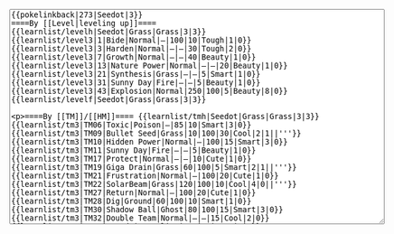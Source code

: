 </p><textarea readonly="" accesskey="," id="wpTextbox1" cols="80" rows="25" style="" class="mw-editfont-monospace" lang="en" dir="ltr" name="wpTextbox1">{{pokelinkback|273|Seedot|3}}
====By [[Level|leveling up]]====
{{learnlist/levelh|Seedot|Grass|Grass|3|3}}
{{learnlist/level3|1|Bide|Normal|—|100|10|Tough|1|0}}
{{learnlist/level3|3|Harden|Normal|—|—|30|Tough|2|0}}
{{learnlist/level3|7|Growth|Normal|—|—|40|Beauty|1|0}}
{{learnlist/level3|13|Nature Power|Normal|—|—|20|Beauty|1|0}}
{{learnlist/level3|21|Synthesis|Grass|—|—|5|Smart|1|0}}
{{learnlist/level3|31|Sunny Day|Fire|—|—|5|Beauty|1|0}}
{{learnlist/level3|43|Explosion|Normal|250|100|5|Beauty|8|0}}
{{learnlist/levelf|Seedot|Grass|Grass|3|3}}

====By [[TM]]/[[HM]]====
{{learnlist/tmh|Seedot|Grass|Grass|3|3}}
{{learnlist/tm3|TM06|Toxic|Poison|—|85|10|Smart|3|0}}
{{learnlist/tm3|TM09|Bullet Seed|Grass|10|100|30|Cool|2|1||'''}}
{{learnlist/tm3|TM10|Hidden Power|Normal|—|100|15|Smart|3|0}}
{{learnlist/tm3|TM11|Sunny Day|Fire|—|—|5|Beauty|1|0}}
{{learnlist/tm3|TM17|Protect|Normal|—|—|10|Cute|1|0}}
{{learnlist/tm3|TM19|Giga Drain|Grass|60|100|5|Smart|2|1||'''}}
{{learnlist/tm3|TM21|Frustration|Normal|—|100|20|Cute|1|0}}
{{learnlist/tm3|TM22|SolarBeam|Grass|120|100|10|Cool|4|0||'''}}
{{learnlist/tm3|TM27|Return|Normal|—|100|20|Cute|1|0}}
{{learnlist/tm3|TM28|Dig|Ground|60|100|10|Smart|1|0}}
{{learnlist/tm3|TM30|Shadow Ball|Ghost|80|100|15|Smart|3|0}}
{{learnlist/tm3|TM32|Double Team|Normal|—|—|15|Cool|2|0}}
{{learnlist/tm3|TM42|Facade|Normal|70|100|20|Cute|2|0}}
{{learnlist/tm3|TM43|Secret Power|Normal|70|100|20|Smart|1|0}}
{{learnlist/tm3|TM44|Rest|Psychic|—|—|10|Cute|2|0}}
{{learnlist/tm3|TM45|Attract|Normal|—|100|15|Cute|2|0}}
{{learnlist/tm3|HM05|Flash|Normal|—|70|20|Beauty|3|0}}
{{learnlist/tm3|HM06|Rock Smash|Fighting|20|100|15|Tough|1|0}}
{{learnlist/tmf|Seedot|Grass|Grass|3|3}}

====By {{pkmn|breeding}}====
{{learnlist/breedh|Seedot|Grass|Grass|3|3}}
{{learnlist/breed3|{{MSP/3|161|Sentret}}{{MSP/3|162|Furret}}{{MSP/3|194|Wooper}}{{MSP/3|195|Quagsire}}{{MSP/3|220|Swinub}}{{MSP/3|221|Piloswine}}&lt;br>{{MSP/3|287|Slakoth}}{{MSP/3|288|Vigoroth}}{{MSP/3|289|Slaking}}{{MSP/3|320|Wailmer}}{{MSP/3|321|Wailord}}{{MSP/3|322|Numel}}&lt;br>{{MSP/3|323|Camerupt}}{{MSP/3|324|Torkoal}}|Amnesia|Psychic|—|—|20|Cute|1|0}}
{{learnlist/breed3|{{MSP/3|083|Farfetch'd}}{{MSP/3|335|Zangoose}}|False Swipe|Normal|40|100|40|Cool|1|3}}
{{learnlist/breed3|{{MSP/3|001|Bulbasaur}}{{MSP/3|002|Ivysaur}}{{MSP/3|003|Venusaur}}{{MSP/3|102|Exeggcute}}{{MSP/3|103|Exeggutor}}{{MSP/3|187|Hoppip}}&lt;br>{{MSP/3|188|Skiploom}}{{MSP/3|189|Jumpluff}}{{MSP/3|285|Shroomish}}{{MSP/3|286|Breloom}}{{MSP/3|315|Roselia}}{{MSP/3|331|Cacnea}}&lt;br>{{MSP/3|332|Cacturne}}|Leech Seed|Grass|—|90|10|Smart|2|2}}
{{learnlist/breed3|{{MSP/3|019|Rattata}}{{MSP/3|020|Raticate}}{{MSP/3|025|Pikachu}}{{MSP/3|026|Raichu}}{{MSP/3|037|Vulpix}}{{MSP/3|038|Ninetales}}&lt;br>{{MSP/3|077|Ponyta}}{{MSP/3|078|Rapidash}}{{MSP/3|133|Eevee}}{{MSP/3|134|Vaporeon}}{{MSP/3|135|Jolteon}}{{MSP/3|136|Flareon}}&lt;br>{{MSP/3|196|Espeon}}{{MSP/3|197|Umbreon}}{{MSP/3|155|Cyndaquil}}{{MSP/3|156|Quilava}}{{MSP/3|157|Typhlosion}}{{MSP/3|161|Sentret}}&lt;br>{{MSP/3|162|Furret}}{{MSP/3|215|Sneasel}}{{MSP/3|255|Torchic}}{{MSP/3|256|Combusken}}{{MSP/3|257|Blaziken}}{{MSP/3|309|Electrike}}&lt;br>{{MSP/3|310|Manectric}}{{MSP/3|335|Zangoose}}{{MSP/3|359|Absol}}|Quick Attack|Normal|40|100|30|Cool|3|0}}
{{learnlist/breed3|{{MSP/3|274|Nuzleaf}}{{MSP/3|275|Shiftry}}{{MSP/3|359|Absol}}|Razor Wind|Normal|80|100|10|Cool|3|0}}
{{learnlist/breed3|{{MSP/3|058|Growlithe}}{{MSP/3|059|Arcanine}}{{MSP/3|077|Ponyta}}{{MSP/3|078|Rapidash}}{{MSP/3|086|Seel}}{{MSP/3|087|Dewgong}}&lt;br>{{MSP/3|111|Rhyhorn}}{{MSP/3|112|Rhydon}}{{MSP/3|128|Tauros}}{{MSP/3|133|Eevee}}{{MSP/3|134|Vaporeon}}{{MSP/3|135|Jolteon}}&lt;br>{{MSP/3|136|Flareon}}{{MSP/3|196|Espeon}}{{MSP/3|197|Umbreon}}{{MSP/3|206|Dunsparce}}{{MSP/3|209|Snubbull}}{{MSP/3|210|Granbull}}&lt;br>{{MSP/3|220|Swinub}}{{MSP/3|221|Piloswine}}{{MSP/3|231|Phanpy}}{{MSP/3|232|Donphan}}{{MSP/3|234|Stantler}}{{MSP/3|261|Poochyena}}&lt;br>{{MSP/3|262|Mightyena}}{{MSP/3|322|Numel}}{{MSP/3|323|Camerupt}}|Take Down|Normal|90|85|20|Tough|6|0}}
{{learnlist/breedf|Seedot|Grass|Grass|3|3}}

====By [[Move Tutor|tutoring]]====
{{learnlist/tutorh|Seedot|Grass|Grass|3|3}}
{{learnlist/tutor3|Body Slam|Normal|85|100|15|Tough|1|4|||yes|yes|yes}}
{{learnlist/tutor3|Defense Curl|Normal|—|—|40|Cute|2|0|||no|yes|no}}
{{learnlist/tutor3|Double-Edge|Normal|120|100|15|Tough|6|0|||yes|yes|yes}}
{{learnlist/tutor3|Endure|Normal|—|—|10|Tough|2|0|||no|yes|no}}
{{learnlist/tutor3|Explosion|Normal|250|100|5|Beauty|8|0|||yes|yes|no}}
{{learnlist/tutor3|Mimic|Normal|—|—|10|Cute|1|0|||yes|yes|yes}}
{{learnlist/tutor3|Rollout|Rock|30|90|20|Tough|3|0|||no|yes|no}}
{{learnlist/tutor3|Selfdestruct|Normal|200|100|5|Beauty|8|0|||no|no|yes}}
{{learnlist/tutor3|Sleep Talk|Normal|—|—|10|Cute|3|0|||no|yes|no}}
{{learnlist/tutor3|Snore|Normal|40|100|15|Cute|4|0|||no|yes|no}}
{{learnlist/tutor3|Substitute|Normal|—|—|10|Smart|2|0|||yes|yes|yes}}
{{learnlist/tutor3|Swagger|Normal|—|90|15|Cute|2|0|||no|yes|yes}}
{{learnlist/tutor3|Swords Dance|Normal|—|—|30|Beauty|1|0|||yes|yes|no}}
{{learnlist/tutorf|Seedot|Grass|Grass|3|3}}

====Special moves====
{{learnlist/eventh|Seedot|Grass|Grass|3|3}}
{{learnlist/event3|[[Mass outbreak]] ({{rt|120|Hoenn}}){{sup/3|Em}}|Frustration|Normal|—|100|20|Cute|1|0}}
{{learnlist/event3|[[Mass outbreak]] ({{rt|120|Hoenn}}){{sup/3|Em}}|Giga Drain|Grass|60|100|5|Smart|2|1||'''}}
{{learnlist/event3|[[Mass outbreak]]{{sup/3|Em}}|Leech Seed|Grass|—|90|10|Smart|2|2}}
{{learnlist/event3|[[Mass outbreak]] ({{rt|120|Hoenn}}){{sup/3|Em}}|SolarBeam|Grass|120|100|10|Cool|4|0||'''}}
{{learnlist/eventf|Seedot|Grass|Grass|3|3}}


{{Shadow moves|273|17|Shadow Wave|Shadow Hold|--|--|Refresh|Normal|Giga Drain|Grass|Bullet Seed|Grass|Secret Power|Normal|XD|grass|grass}}

[[it:Seedot/Mosse apprese in terza generazione]]
[[zh:橡实果/第三世代招式表]]
